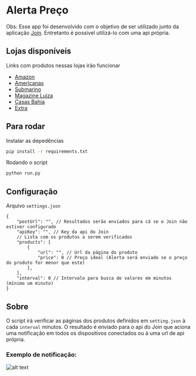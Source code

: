 # Alerta Preço

Obs: Esse app foi desenvolvido com o objetivo de ser utilizado junto da aplicação [Join](https://play.google.com/store/apps/details?id=com.joaomgcd.join&hl=pt_BR). Entretanto é possivel utilizá-lo com uma api própria.

## Lojas disponíveis
Links com produtos nessas lojas irão funcionar
- [Amazon](https://www.amazon.com.br)
- [Americanas](https://www.americanas.com.br)
- [Submarino](https://www.submarino.com.br)
- [Magazine Luiza](https://www.magazineluiza.com.br)
- [Casas Bahia](https://www.casasbahia.com.br)
- [Extra](https://www.extra.com.br)

## Para rodar
Instalar as depedências
```bash
pip install -r requirements.txt
```
Rodando o script
```bash
python run.py
```

## Configuração
Arquivo `settings.json`
```
{
    "postUrl": "", // Resultados serão enviados para cá se o Join não estiver configurado
    "apiKey": "", // Key da api do Join
    // Lista com os produtos a serem verificados
    "products": [
        {
            "url": "", // Url da página do produto
            "price": 0 // Preço ideal (Alerta será enviado se o preço do produto for menor que este)
        },
    ],
    "interval": 0 // Intervalo para busca de valores em minutos  (mínimo um minuto)
}
```

## Sobre

O script irá verificar as páginas dos produtos definidos em `setting.json` à cada `interval` minutos. O resultado é enviado para o api do Join que aciona uma notificação em todos os dispositivos conectados ou à uma url de api própria.

### Exemplo de notificação:
![alt text](https://i.imgur.com/P0g9TTz.png)
